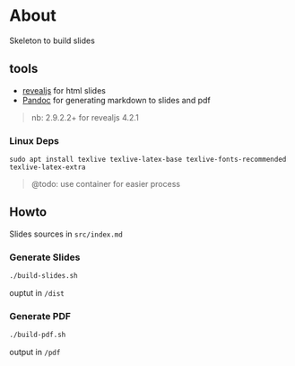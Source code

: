 
# About

Skeleton to build slides 


## tools

* [revealjs](https://revealjs.com/) for html slides
* [Pandoc](https://pandoc.org/installing.html#linux) for generating markdown to slides and pdf

> nb: 2.9.2.2+ for revealjs 4.2.1

### Linux Deps

`sudo apt install texlive texlive-latex-base texlive-fonts-recommended texlive-latex-extra`

> @todo: use container for easier process


## Howto

Slides sources in `src/index.md`


### Generate Slides


```bash
./build-slides.sh
```
ouptut in `/dist`


### Generate PDF

```bash
./build-pdf.sh
```

output in `/pdf`